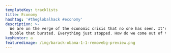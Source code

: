 ```yaml
---
templateKey: tracklists
title: Economy
hashtag: '#theglobalhack #economy'
description: >-
  We are on the verge of the economic crisis that no one has seen. It's not a
  bubble that bursted. Everything just stopped. How do we come out of that? 
keyMentor: a
featuredimage: /img/barack-obama-1-1-removebg-preview.png
---
```

